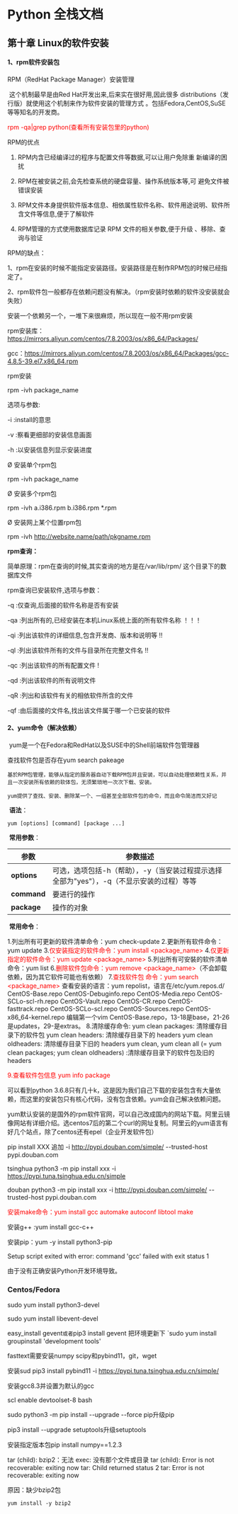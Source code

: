 # Python 全栈文档

## 第十章  Linux的软件安装

#### 1、rpm软件安装包

RPM（RedHat Package Manager）安装管理 

​    这个机制最早是由Red Hat开发出来,后来实在很好用,因此很多 distributions（发行版）就使用这个机制来作为软件安装的管理方式 。包括Fedora,CentOS,SuSE等等知名的开发商。 

<font color='red'> rpm -qa|grep python(查看所有安装包里的python)</font>

RPM的优点 

1. RPM内含已经编译过的程序与配置文件等数据,可以让用户免除重 新编译的困扰 

2. RPM在被安装之前,会先检查系统的硬盘容量、操作系统版本等,可 避免文件被错误安装 

3. RPM文件本身提供软件版本信息、相依属性软件名称、软件用途说明、软件所含文件等信息,便于了解软件 

4. RPM管理的方式使用数据库记录 RPM 文件的相关参数,便于升级 、移除、查询与验证 

RPM的缺点：

​	1、rpm在安装的时候不能指定安装路径。安装路径是在制作RPM包的时候已经指定了。

​	2、rpm软件包一般都存在依赖问题没有解决。（rpm安装时依赖的软件没安装就会失败）

安装一个依赖另一个，一堆下来很麻烦，所以现在一般不用rpm安装

rpm安装库：https://mirrors.aliyun.com/centos/7.8.2003/os/x86_64/Packages/

gcc：https://mirrors.aliyun.com/centos/7.8.2003/os/x86_64/Packages/gcc-4.8.5-39.el7.x86_64.rpm

rpm安装

  rpm -ivh package_name 

选项与参数: 

-i :install的意思 

-v :察看更细部的安装信息画面 

-h :以安装信息列显示安装进度

Ø 安装单个rpm包 

   rpm -ivh package_name 

Ø 安装多个rpm包 

   rpm -ivh a.i386.rpm b.i386.rpm *.rpm 

Ø 安装网上某个位置rpm包 

   rpm -ivh http://website.name/path/pkgname.rpm

 **rpm查询：**

简单原理：rpm在查询的时候,其实查询的地方是在/var/lib/rpm/ 这个目录下的数据库文件 



rpm查询已安装软件,选项与参数：

-q :仅查询,后面接的软件名称是否有安装 

-qa :列出所有的,已经安装在本机Linux系统上面的所有软件名称 ！！！

-qi :列出该软件的详细信息,包含开发商、版本和说明等 !!

-ql :列出该软件所有的文件与目录所在完整文件名 !!

-qc :列出该软件的所有配置文件 !

-qd :列出该软件的所有说明文件 

-qR :列出和该软件有关的相依软件所含的文件 

-qf :由后面接的文件名,找出该文件属于哪一个已安装的软件 

#### 2、yum命令（解决依赖）

​        yum是一个在Fedora和RedHat以及SUSE中的Shell前端软件包管理器

查找软件包是否存在yum search pakeage

```
基於RPM包管理，能够从指定的服务器自动下载RPM包并且安装，可以自动处理依赖性关系，并且一次安装所有依赖的软体包，无须繁琐地一次次下载、安装。

yum提供了查找、安装、删除某一个、一组甚至全部软件包的命令，而且命令简洁而又好记
```

​        **语法**：

```
yum [options] [command] [package ...]
```

​        **常用参数**：

| 参数        | 参数描述                                                     |
| ----------- | ------------------------------------------------------------ |
| **options** | 可选，选项包括-h（帮助），-y（当安装过程提示选择全部为"yes"），-q（不显示安装的过程）等等 |
| **command** | 要进行的操作                                                 |
| **package** | 操作的对象                                                   |

​        **常用命令**：

1.列出所有可更新的软件清单命令：yum check-update
2.更新所有软件命令：yum update
3.<font color='red'>仅安装指定的软件命令：yum install <package_name></font>
4.<font color='red'>仅更新指定的软件命令：yum update <package_name></font>
5.列出所有可安裝的软件清单命令：yum list
6.<font color='red'>删除软件包命令：yum remove <package_name></font>（不会卸载依赖，因为其它软件可能也有依赖）
7.<font color='red'>查找软件包 命令：yum search <package_name></font>
   查看安装的语言：yum repolist，语言在/etc/yum.repos.d/
CentOS-Base.repo  CentOS-Debuginfo.repo  CentOS-Media.repo     CentOS-SCLo-scl-rh.repo  CentOS-Vault.repo
CentOS-CR.repo    CentOS-fasttrack.repo  CentOS-SCLo-scl.repo  CentOS-Sources.repo      CentOS-x86_64-kernel.repo
编辑第一个vim CentOS-Base.repo，13-18是base，21-26是updates，29-是extras。
8.清除缓存命令:
     yum clean packages: 清除缓存目录下的软件包
     yum clean headers: 清除缓存目录下的 headers
     yum clean oldheaders: 清除缓存目录下旧的 headers
     yum clean, yum clean all (= yum clean packages; yum clean oldheaders) :清除缓存目录下的软件包及旧的headers

<font color='red'> 9.查看软件包信息 yum info package </font>

可以看到python 3.6.8只有几十k，这是因为我们自己下载的安装包含有大量依赖，而这里的安装包只有核心代码，没有包含依赖。yum会自己解决依赖问题。

yum默认安装的是国外的rpm软件官网，可以自己改成国内的网站下载。阿里云镜像网站有详细介绍。选centos7后的第二个curl的网址复制。阿里云的yum语言有好几个站点，除了centos还有epel（企业开发软件包）

pip install XXX 追加 -i http://pypi.douban.com/simple/ --trusted-host pypi.douban.com

tsinghua
python3 -m pip install xxx -i https://pypi.tuna.tsinghua.edu.cn/simple

douban
python3 -m pip install xxx -i http://pypi.douban.com/simple/ --trusted-host pypi.douban.com





<font color='red'>安装make命令：yum install gcc automake autoconf libtool make</font>

安装g++ :yum install gcc-c++

安装pip：yum -y install python3-pip

Setup script exited with error: command 'gcc' failed with exit status 1

由于没有正确安装Python开发环境导致。

### Centos/Fedora

sudo yum install python3-devel

sudo yum install libevent-devel

easy_install gevent`
或者
`pip3 install gevent
把环境更新下
`sudo yum install groupinstall 'development tools'

fasttext需要安装numpy scipy和pybind11，git，wget

安装sud pip3 install pybind11 -i https://pypi.tuna.tsinghua.edu.cn/simple/ 

安装gcc8.3并设置为默认的gcc

scl enable devtoolset-8 bash

sudo python3 -m pip install --upgrade --force pip升级pip

pip3 install --upgrade setuptools升级setuptools

安装指定版本包pip install numpy==1.2.3





tar (child): bzip2：无法 exec: 没有那个文件或目录
tar (child): Error is not recoverable: exiting now
tar: Child returned status 2
tar: Error is not recoverable: exiting now

原因：缺少bzip2包

```
yum install -y bzip2
```
